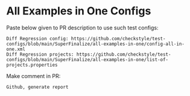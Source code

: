 # All Examples in One Configs
Paste below given to PR description to use such test configs:
```
Diff Regression config: https://github.com/checkstyle/test-configs/blob/main/SuperFinalize/all-examples-in-one/config-all-in-one.xml
Diff Regression projects: https://github.com/checkstyle/test-configs/blob/main/SuperFinalize/all-examples-in-one/list-of-projects.properties
```
Make comment in PR:
```
Github, generate report
```
